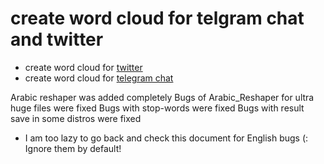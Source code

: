# create word cloud for telgram chat and twitter

+ create word cloud for [twitter](https://github.com/rsharifnasab/create_word_cloud/tree/master/twitter)
+ create word cloud for [telegram chat](https://github.com/rsharifnasab/create_word_cloud/tree/master/telegram)

Arabic reshaper was added completely
Bugs of Arabic_Reshaper for ultra huge files were fixed
Bugs with stop-words were fixed
Bugs with result save in some distros were fixed

* I am too lazy to go back and check this document for English bugs (: Ignore them by default!
